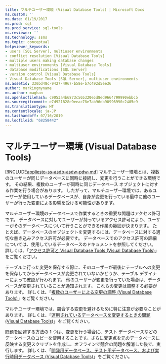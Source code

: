 ```yaml
---
title: マルチユーザー環境 (Visual Database Tools) | Microsoft Docs
ms.custom: ''
ms.date: 01/19/2017
ms.prod: sql
ms.prod_service: sql-tools
ms.reviewer: ''
ms.technology: ssms
ms.topic: conceptual
helpviewer_keywords:
- users [SQL Server], multiuser environments
- conflict resolution [Visual Database Tools]
- multiple users making database changes
- multiuser environments [Visual Database Tools]
- database modifications [SQL Server]
- version control [Visual Database Tools]
- Visual Database Tools [SQL Server], multiuser environments
ms.assetid: 330bd48c-9427-4967-b58e-b7c492d5ee36
author: markingmyname
ms.author: maghan
ms.openlocfilehash: c9053a4b6873c565320e5d8ed9664799990ebbcb
ms.sourcegitcommit: e7d921828e9eeac78e7ab96eb90996990c2405e9
ms.translationtype: HT
ms.contentlocale: ja-JP
ms.lasthandoff: 07/16/2019
ms.locfileid: "68258442"
---
```

# <a name="multiuser-environments-visual-database-tools"></a>マルチユーザー環境 (Visual Database Tools)
[!INCLUDE[appliesto-ss-asdb-asdw-pdw-md](../../includes/appliesto-ss-asdb-asdw-pdw-md.md)]
マルチユーザー環境とは、複数のユーザーが同じデータベースに同時に接続し、変更を行うことができる環境です。 その結果、複数のユーザーが同時に同じデータベース オブジェクトに対する作業を行う場合があります。 したがって、マルチユーザー環境では、あるユーザーが使用しているデータベースが、自身が変更を行っている最中に他のユーザーが行った変更による影響を受ける可能性があります。  
  
マルチユーザー環境のデータベースで作業するときの重要な問題はアクセス許可です。 データベースに対してユーザーが持っているアクセス許可により、ユーザーがそのデータベースについて行うことができる作業の範囲が決まります。 たとえば、データベースのオブジェクトを変更するには、データベースに対する適切な書き込みアクセス許可が必要です。 データベースでのアクセス許可の詳細については、使用しているデータベースのドキュメントを参照してください。 詳しくは、「[アクセス許可と Visual Database Tools (Visual Database Tools)](../../ssms/visual-db-tools/permissions-and-visual-database-tools-visual-database-tools.md)」をご覧ください。  
  
テーブルに行った変更を保存する際に、そのユーザーが最後にテーブルへの変更を保存してからデータベースが変更されていないかどうか、テーブル デザイナーによって確認が行われます。 他のユーザーが変更を行っていた場合は、データベースが変更されていることが通知されます。 これらの変更は調整する必要があります。 詳しくは、「[複数のユーザーによる変更の調整 (Visual Database Tools)](../../ssms/visual-db-tools/reconcile-changes-made-by-multiple-users-visual-database-tools.md)」をご覧ください。  
  
マルチユーザー環境では、競合する変更を避けるために特に注意が必要なことがあります。 詳しくは、「[運用されているデータベースを変更するときの問題 (Visual Database Tools)](../../ssms/visual-db-tools/issues-of-database-evolution-visual-database-tools.md)」をご覧ください。  
  
問題を回避する方法の 1 つは、変更を行う場合に、テスト データベースなどのデータベースのコピーを使用することです。さらに変更点を元のデータベースに反映する変更スクリプトを作成し、オフラインで競合の問題を解消した後で、実行します。 詳しくは、「[開発用データベース、テスト用データベース、および実行時用データベース (Visual Database Tools)](../../ssms/visual-db-tools/development-test-and-production-databases-visual-database-tools.md)」をご覧ください。  
  
